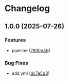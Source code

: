 # Changelog

## 1.0.0 (2025-07-26)


### Features

* pipeline ([7900e46](https://github.com/oseiasdomingues9/Api-rest-workers/commit/7900e4694387f0a2d395d8aee2b5642398cab906))


### Bug Fixes

* add yml ([dc7e5d3](https://github.com/oseiasdomingues9/Api-rest-workers/commit/dc7e5d37fd209c0309129619b5fab1953dbac16f))
